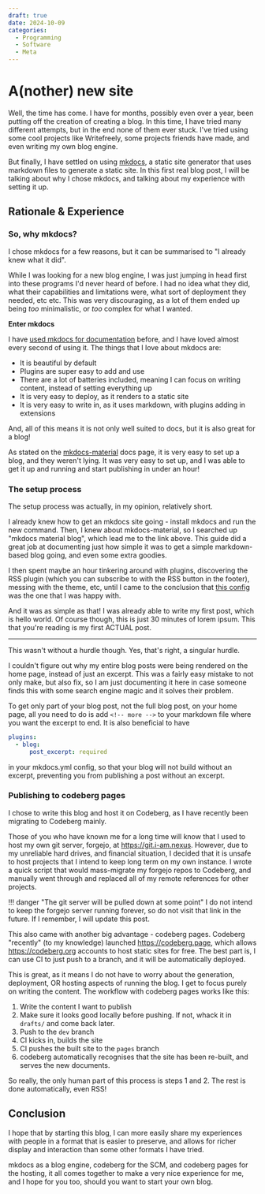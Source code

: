 ```yaml
---
draft: true
date: 2024-10-09
categories:
  - Programming
  - Software
  - Meta
---
```


# A(nother) new site

Well, the time has come. I have for months, possibly even over a year, been putting off the creation of creating a blog.
In this time, I have tried many different attempts, but in the end none of them ever stuck.
I've tried using some cool projects like Writefreely, some projects friends have made, and even writing my own blog engine.

But finally, I have settled on using [mkdocs](https://www.mkdocs.org/), a static site generator that uses markdown files to generate a static site.
In this first real blog post, I will be talking about why I chose mkdocs, and talking about my experience with setting it up.

<!-- more -->

## Rationale & Experience

### So, why mkdocs?

I chose mkdocs for a few reasons, but it can be summarised to "I already knew what it did".

While I was looking for a new blog engine, I was just jumping in head first into these programs I'd never heard of before.
I had no idea what they did, what their capabilities and limitations were, what sort of deployment they needed, etc etc.
This was very discouraging, as a lot of them ended up being *too* minimalistic, or *too* complex for what I wanted.

**Enter mkdocs**

I have [used mkdocs for documentation](https://docs.nio-bot.dev) before, and I have loved almost every second of using it.
The things that I love about mkdocs are:

- It is beautiful by default
- Plugins are super easy to add and use
- There are a lot of batteries included, meaning I can focus on writing content, instead of setting everything up
- It is very easy to deploy, as it renders to a static site
- It is very easy to write in, as it uses markdown, with plugins adding in extensions

And, all of this means it is not only well suited to docs, but it is also great for a blog!

As stated on the [mkdocs-material](https://squidfunk.github.io/mkdocs-material/setup/setting-up-a-blog/) docs page, it is very easy to set up a blog,
and they weren't lying. It was very easy to set up, and I was able to get it up and running and start publishing in under an hour!

### The setup process

The setup process was actually, in my opinion, relatively short.

I already knew how to get an mkdocs site going - install mkdocs and run the new command.
Then, I knew about mkdocs-material, so I searched up "mkdocs material blog", which lead me to
the link above. This guide did a great job at documenting just how simple it was to get a simple
markdown-based blog going, and even some extra goodies.

I then spent maybe an hour tinkering around with plugins, discovering the RSS plugin
(which you can subscribe to with the RSS button in the footer), messing with the theme, etc,
until I came to the conclusion that 
[this config](https://codeberg.org/nexy7574/blog/src/branch/dev/mkdocs.yml)
was the one that I was happy with.

And it was as simple as that! I was already able to write my first post, which is
hello world. Of course though, this is just 30 minutes of lorem ipsum. This that you're reading is my
first ACTUAL post.

---

This wasn't without a hurdle though.
Yes, that's right, a singular hurdle.

I couldn't figure out why my entire blog posts were being rendered on the home page, instead of just an
excerpt.
This was a fairly easy mistake to not only make, but also fix, so I am just documenting it here in case
someone finds this with some search engine magic and it solves their problem.

To get only part of your blog post, not the full blog post, on your home page, all you need to do
is add `<!-- more -->` to your markdown file where you want the excerpt to end.
It is also beneficial to have

```yaml
plugins:
  - blog:
      post_excerpt: required
```

in your mkdocs.yml config, so that your blog will not build without an excerpt, preventing you from
publishing a post without an excerpt.

### Publishing to codeberg pages

I chose to write this blog and host it on Codeberg, as I have recently been migrating to Codeberg mainly.

Those of you who have known me for a long time will know that I used to host my own git server,
forgejo, at <https://git.i-am.nexus>. However, due to my unreliable hard drives, and financial situation,
I decided that it is unsafe to host projects that I intend to keep long term on my own instance.
I wrote a quick script that would mass-migrate my forgejo repos to Codeberg, and
manually went through and replaced all of my remote references for other projects.

!!! danger "The git server will be pulled down at some point"
    I do not intend to keep the forgejo server running forever, so do not visit that link in the future.
    If I remember, I will update this post.

This also came with another big advantage - codeberg pages.
Codeberg "recently" (to my knowledge) launched <https://codeberg.page>, which allows
<https://codeberg.org> accounts to host static sites for free. The best part is, I can use CI to
just push to a branch, and it will be automatically deployed.

This is great, as it means I do not have to worry about the generation, deployment, OR hosting aspects
of running the blog. I get to focus purely on writing the content.
The workflow with codeberg pages works like this:

1. Write the content I want to publish
2. Make sure it looks good locally before pushing. If not, whack it in `drafts/` and come back later.
3. Push to the `dev` branch
4. CI kicks in, builds the site
5. CI pushes the built site to the `pages` branch
6. codeberg automatically recognises that the site has been re-built, and serves the new documents.

So really, the only human part of this process is steps 1 and 2. The rest is done automatically,
even RSS!

## Conclusion

I hope that by starting this blog, I can more easily share my experiences with people in a format that
is easier to preserve, and allows for richer display and interaction than some other formats I have tried.

mkdocs as a blog engine, codeberg for the SCM, and codeberg pages for the hosting, it all comes together to
make a very nice experience for me, and I hope for you too, should you want to start your own blog.
